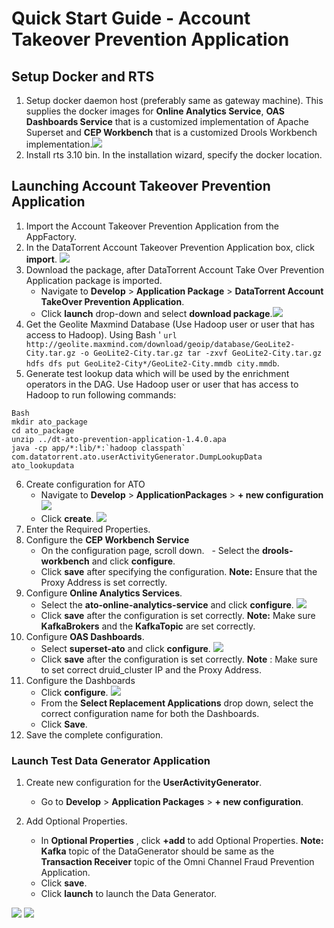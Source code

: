 # Quick Start Guide - Account Takeover Prevention Application

## Setup Docker and RTS

1. Setup docker daemon host (preferably same as gateway machine). This supplies the docker images for **Online Analytics Service**, **OAS Dashboards Service** that is a customized implementation of Apache Superset and **CEP Workbench** that is a customized Drools Workbench implementation.![](images/applications/quickstart_launch/dockerlocation.png)
2. Install rts 3.10 bin. In the installation wizard, specify the docker location.


## Launching Account Takeover Prevention Application

1. Import the Account Takeover Prevention Application from the AppFactory.
2. In the DataTorrent Account Takeover Prevention Application box, click **import**. ![](images/applications/quickstart_launch/importato.png)
3. Download the package, after DataTorrent Account Take Over Prevention Application package is imported.
   - Navigate to **Develop** > **Application Package** > **DataTorrent Account TakeOver Prevention Application**.
   - Click **launch** drop-down and select **download package**.![](images/applications/quickstart_launch/atoapppackage.png)
4. Get the Geolite Maxmind Database (Use Hadoop user or user that has access to Hadoop). Using Bash '
`url http://geolite.maxmind.com/download/geoip/database/GeoLite2-City.tar.gz -o GeoLite2-City.tar.gz
tar -zxvf GeoLite2-City.tar.gz 
hdfs dfs put GeoLite2-City*/GeoLite2-City.mmdb city.mmdb`.
5. Generate test lookup data which will be used by the enrichment operators in the DAG. Use Hadoop user or user that has access to Hadoop to run following commands:
```
Bash
mkdir ato_package
cd ato_package
unzip ../dt-ato-prevention-application-1.4.0.apa 
java -cp app/*:lib/*:`hadoop classpath` com.datatorrent.ato.userActivityGenerator.DumpLookupData ato_lookupdata
```
6. Create configuration for ATO
   - Navigate to **Develop** > **ApplicationPackages** > **+ new configuration** ![](images/applications/quickstart_launch/atoapppacknewconfig.png)
   - Click **create**. ![](images/applications/quickstart_launch/atonewconfig1.png)
7. Enter the Required Properties. 
8. Configure the **CEP Workbench Service**
   - On the configuration page, scroll down.
   - Select the **drools-workbench** and click **configure**.
   - Click **save** after specifying the configuration.
   **Note:** Ensure that the Proxy Address is set correctly.
9. Configure **Online Analytics Services**.
   - Select the **ato-online-analytics-service** and click **configure**. ![](images/applications/quickstart_launch/atoconfigureservice1.png)
   - Click **save** after the configuration is set correctly.
**Note:** Make sure **KafkaBrokers** and the **KafkaTopic** are set correctly.
10. Configure **OAS Dashboards**.
    - Select **superset-ato** and click **configure**. ![](images/applications/quickstart_launch/atoconfigureservice2.png)
    - Click **save** after the configuration is set correctly.
**Note** : Make sure to set correct druid\_cluster IP and the Proxy Address. 
11. Configure the Dashboards
    - Click **configure**. ![](images/applications/quickstart_launch/atoconfigpackdashboard.png)
    - From the **Select Replacement Applications** drop down, select the correct configuration name for both the Dashboards.
    - Click **Save**. 
12. Save the complete configuration.

### Launch Test Data Generator Application

1. Create new configuration for the **UserActivityGenerator**.
   - Go to **Develop** > **Application Packages** > **+ new configuration**.

2. Add Optional Properties.
   - In **Optional Properties** , click **+add** to add Optional Properties.
**Note:**   **Kafka** topic of the DataGenerator should be same as the **Transaction Receiver** topic of the Omni Channel Fraud Prevention Application.
   - Click **save**.
   - Click **launch** to launch the Data Generator.

![](images/applications/quickstart_launch/atouseractivitynewconfig.png)
![](images/applications/quickstart_launch/atouseractivitynewconfig1.png)
